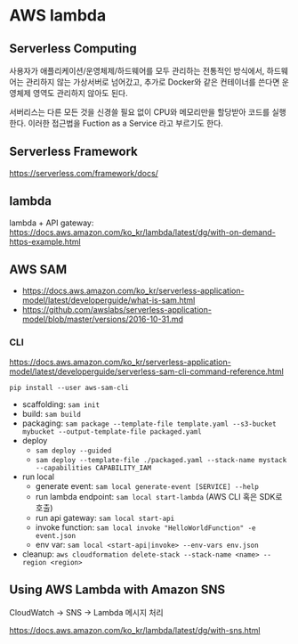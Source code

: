 # AWS lambda

## Serverless Computing

사용자가 애플리케이션/운영체제/하드웨어를 모두 관리하는 전통적인 방식에서, 하드웨어는 관리하지 않는 가상서버로 넘어갔고,
추가로 Docker와 같은 컨테이너를 쓴다면 운영체제 영역도 관리하지 않아도 된다.

서버리스는 다른 모든 것을 신경쓸 필요 없이 CPU와 메모리만을 할당받아 코드를 실행한다.
이러한 접근법을 Fuction as a Service 라고 부르기도 한다.

## Serverless Framework

<https://serverless.com/framework/docs/>

## lambda

lambda + API gateway: <https://docs.aws.amazon.com/ko_kr/lambda/latest/dg/with-on-demand-https-example.html>

## AWS SAM

- <https://docs.aws.amazon.com/ko_kr/serverless-application-model/latest/developerguide/what-is-sam.html>
- <https://github.com/awslabs/serverless-application-model/blob/master/versions/2016-10-31.md>

### CLI

<https://docs.aws.amazon.com/ko_kr/serverless-application-model/latest/developerguide/serverless-sam-cli-command-reference.html>

`pip install --user aws-sam-cli`

- scaffolding: `sam init`
- build: `sam build`
- packaging: `sam package --template-file template.yaml --s3-bucket mybucket --output-template-file packaged.yaml`
- deploy
  - `sam deploy --guided`
  - `sam deploy --template-file ./packaged.yaml --stack-name mystack --capabilities CAPABILITY_IAM`
- run local
  - generate event: `sam local generate-event [SERVICE] --help`
  - run lambda endpoint: `sam local start-lambda` (AWS CLI 혹은 SDK로 호출)
  - run api gateway: `sam local start-api`
  - invoke function: `sam local invoke "HelloWorldFunction" -e event.json`
  - env var: `sam local <start-api|invoke> --env-vars env.json`
- cleanup: `aws cloudformation delete-stack --stack-name <name> --region <region>`

## Using AWS Lambda with Amazon SNS

CloudWatch -> SNS -> Lambda 메시지 처리

<https://docs.aws.amazon.com/ko_kr/lambda/latest/dg/with-sns.html>
